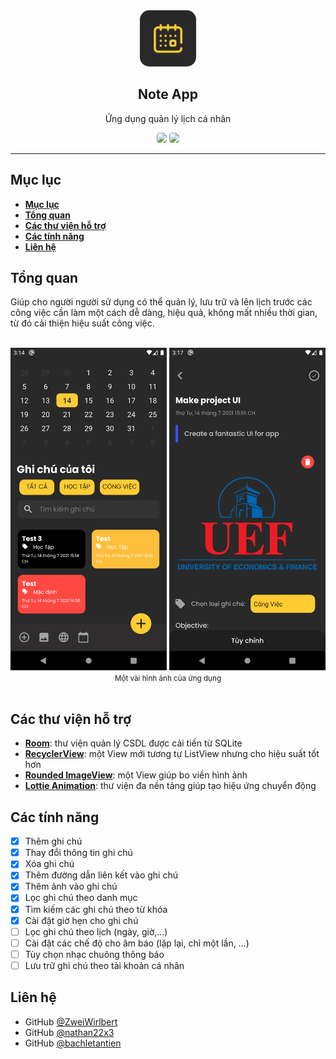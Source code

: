 <!-- markdownlint-disable MD033 -->
<!-- markdownlint-disable MD041 -->

<div align="center">
  <img src="./assets/logo.png" width="90" style="border-radius:15px">
  <h2><b>Note App</b></h2>
  <p>Ứng dụng quản lý lịch cá nhân</p>
  <img src="https://img.shields.io/badge/Java-007396?logo=java&logoColor=fff&style=for-the-badge" style="border-radius:4px">
  <img src="https://img.shields.io/badge/Android-3DDC84?logo=android&logoColor=fff&style=for-the-badge" style="border-radius:4px">
</div>

---

## **Mục lục**

- [**Mục lục**](#mục-lục)
- [**Tổng quan**](#tổng-quan)
- [**Các thư viện hỗ trợ**](#các-thư-viện-hỗ-trợ)
- [**Các tính năng**](#các-tính-năng)
- [**Liên hệ**](#liên-hệ)

## **Tổng quan**

Giúp cho người người sử dụng có thể quản lý, lưu trữ và lên lịch trước các công việc cần làm một cách dễ dàng, hiệu quả, không mất nhiều thời gian, từ đó cải thiện hiệu suất công việc.

<br />

<div align="center">
  <img src="./assets/result-1.png" width="250">
  <img src="./assets/result-2.png" width="250">
</div>
<div align="center">
  <small>Một vài hình ảnh của ứng dụng</small>
</div>

<br />

## **Các thư viện hỗ trợ**

- [**Room**](https://developer.android.com/jetpack/androidx/releases/room): thư viện quản lý CSDL được cải tiến từ SQLite
- [**RecyclerView**](https://developer.android.com/reference/androidx/recyclerview/widget/RecyclerView): một View mới tương tự ListView nhưng cho hiệu suất tốt hơn
- [**Rounded ImageView**](https://github.com/vinc3m1/RoundedImageView): một View giúp bo viền hình ảnh
- [**Lottie Animation**](https://lottiefiles.com/): thư viện đa nền tảng giúp tạo hiệu ứng chuyển động

## **Các tính năng**

- [x] Thêm ghi chú
- [x] Thay đổi thông tin ghi chú
- [x] Xóa ghi chú
- [x] Thêm đường dẫn liên kết vào ghi chú
- [x] Thêm ảnh vào ghi chú
- [x] Lọc ghi chú theo danh mục
- [x] Tìm kiếm các ghi chú theo từ khóa
- [x] Cài đặt giờ hẹn cho ghi chú
- [ ] Lọc ghi chú theo lịch (ngày, giờ,...)
- [ ] Cài đặt các chế độ cho âm báo (lặp lại, chỉ một lần, ...)
- [ ] Tùy chọn nhạc chuông thông báo
- [ ] Lưu trữ ghi chú theo tài khoản cá nhân

## **Liên hệ**

- GitHub [@ZweiWirlbert](https://github.com/ZweiWirlbert)
- GitHub [@nathan22x3](https://github.com/nathan22x3)
- GitHub [@bachletantien](https://github.com/bachletantien)
